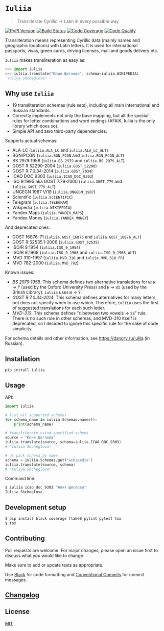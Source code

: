 # `Iuliia`
> Transliterate Cyrillic → Latin in every possible way

[![PyPI Version][pypi-image]][pypi-url]
[![Build Status][build-image]][build-url]
[![Code Coverage][coverage-image]][coverage-url]
[![Code Quality][quality-image]][quality-url]

Transliteration means representing Cyrillic data (mainly names and geographic locations) with Latin letters. It is used for international passports, visas, green cards, driving licenses, mail and goods delivery etc.

`Iuliia` makes transliteration as easy as:

```python
>>> import iuliia
>>> iuliia.translate("Юлия Щеглова", schema=iuliia.WIKIPEDIA)
'Yuliya Shcheglova'
```

## Why use `Iuliia`

- 19 transliteration schemas (rule sets), including all main international and Russian standards.
- Correctly implements not only the base mapping, but all the special rules for letter combinations and word endings (AFAIK, Iuliia is the only library which does so).
- Simple API and zero third-party dependencies.

Supports actual schemas:

- ALA-LC (`iuliia.ALA_LC` and `iuliia.ALA_LC_ALT`)
- BGN/PCGN (`iuliia.BGN_PCGN` and `iuliia.BGN_PCGN_ALT`)
- BS 2979:1958 (`iuliia.BS_2979` and `iuliia.BS_2979_ALT`)
- GOST R 52290-2004 (`iuliia.GOST_52290`)
- GOST R 7.0.34-2014 (`iuliia.GOST_7034`)
- ICAO DOC 9303 (`iuliia.ICAO_DOC_9303`)
- ISO 9:1995 aka GOST 7.79-2000 (`iuliia.GOST_779` and `iuliia.GOST_779_ALT`)
- UNGEGN 1987 V/18 (`iuliia.UNGEGN_1987`)
- Scientific (`iuliia.SCIENTIFIC`)
- Telegram (`iuliia.TELEGRAM`)
- Wikipedia (`iuliia.WIKIPEDIA`)
- Yandex.Maps (`iuliia.YANDEX_MAPS`)
- Yandex.Money (`iuliia.YANDEX_MONEY`)

And deprecated ones:

- GOST 16876-71 (`iuliia.GOST_16876` and `iuliia.GOST_16876_ALT`)
- GOST R 52535.1-2006 (`iuliia.GOST_52535`)
- ISO/R 9:1954 (`iuliia.ISO_9_1954`)
- ISO/R 9:1968 (`iuliia.ISO_9_1968` and `iuliia.ISO_9_1968_ALT`)
- MVD 310-1997 (`iuliia.MVD_310` and `iuliia.MVD_310_FR`)
- MVD 782-2000 (`iuliia.MVD_782`)

Known issues:

- *BS 2979:1958*. This schema defines two alternative translations for `Ы`: `Ы` → `Ȳ` (used by the Oxford University Press) and `Ы` → `UI` (used by the British Library). `iuliia` uses `Ы` → `Ȳ`.
- *GOST R 7.0.34-2014*. This schema defines alternatives for many letters, but does not specify when to use which. Therefore, `iuliia` uses the first of suggested translations for each such letter.
- *MVD-310*. This schema defines "`С` between two vowels → `SS`" rule. There is no such rule in other schemas, and MVD-310 itself is deprecated, so I decided to ignore this specific rule for the sake of code simplicity.

For schema details and other information, see <https://dangry.ru/iuliia> (in Russian).

## Installation

```sh
pip install iuliia
```

## Usage

API:

```python
import iuliia

# list all supported schemas
for schema_name in iuliia.Schemas.names():
    print(schema_name)

# transliterate using specified schema
source = "Юлия Щеглова"
iuliia.translate(source, schema=iuliia.ICAO_DOC_9303)
# "Iuliia Shcheglova"

# or pick schema by name
schema = iuliia.Schemas.get("wikipedia")
iuliia.translate(source, schema)
# "Yuliya Shcheglova"
```

Command line:

```sh
$ iuliia icao_doc_9303 "Юлия Щеглова"
Iuliia Shcheglova
```

## Development setup

```sh
$ pip install black coverage flake8 pylint pytest tox
$ tox
```

## Contributing

Pull requests are welcome. For major changes, please open an issue first to discuss what you would like to change.

Make sure to add or update tests as appropriate.

Use [Black](https://black.readthedocs.io/en/stable/) for code formatting and [Conventional Commits](https://www.conventionalcommits.org/en/v1.0.0-beta.4/) for commit messages.

## [Changelog](CHANGELOG.md)

## License

[MIT](https://choosealicense.com/licenses/mit/)

<!-- Markdown link & img dfn's -->
[pypi-image]: https://img.shields.io/pypi/v/iuliia?style=flat-square
[pypi-url]: https://pypi.org/project/iuliia/
[build-image]: https://img.shields.io/travis/nalgeon/iuliia-py?style=flat-square
[build-url]: https://travis-ci.org/nalgeon/iuliia-py
[coverage-image]: https://img.shields.io/coveralls/github/nalgeon/iuliia-py?style=flat-square
[coverage-url]: https://coveralls.io/github/nalgeon/iuliia-py
[quality-image]: https://img.shields.io/codeclimate/maintainability/nalgeon/iuliia-py?style=flat-square
[quality-url]: https://codeclimate.com/github/nalgeon/iuliia-py